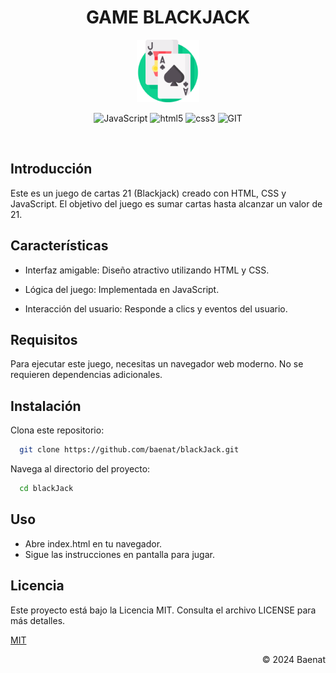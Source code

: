 <div align="center">

# GAME BLACKJACK

<img alt="ReactJS" src="./public/blackjack.png" width="100" /><br>

![JavaScript](https://img.shields.io/badge/javascript-%23323330.svg?style=for-the-badge&logo=javascript&logoColor=%23F7DF1E)
![html5](https://img.shields.io/badge/HTML5-E34F26?style=for-the-badge&logo=html5&logoColor=white)
![css3](https://img.shields.io/badge/CSS3-1572B6?style=for-the-badge&logo=css3&logoColor=white)
![GIT](https://img.shields.io/badge/Git-fc6d26?style=for-the-badge&logo=git&logoColor=white)

</div><br>

## Introducción

Este es un juego de cartas 21 (Blackjack) creado con HTML, CSS y JavaScript. El objetivo del juego es sumar cartas hasta alcanzar un valor de 21.

## Características

- Interfaz amigable: Diseño atractivo utilizando HTML y CSS.

- Lógica del juego: Implementada en JavaScript.
- Interacción del usuario: Responde a clics y eventos del usuario.

## Requisitos

Para ejecutar este juego, necesitas un navegador web moderno. No se requieren dependencias adicionales.

## Instalación

Clona este repositorio:

```sh
  git clone https://github.com/baenat/blackJack.git
```

Navega al directorio del proyecto:

```sh
  cd blackJack
```

## Uso

* Abre index.html en tu navegador.
* Sigue las instrucciones en pantalla para jugar.

## Licencia

Este proyecto está bajo la Licencia MIT. Consulta el archivo LICENSE para más detalles.

[MIT](LICENSE)

<div class="footer" align="right">
    &copy; 2024 Baenat
</div>